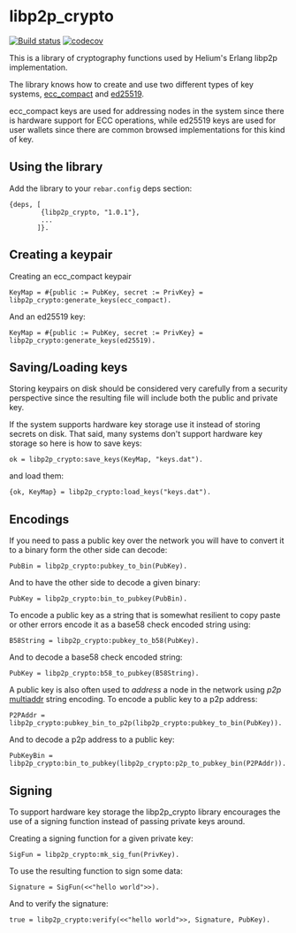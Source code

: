 # libp2p_crypto
[![Build status](https://badge.buildkite.com/7cd9c739d07cfe9879901bfb1139c73825557209f96a9aeb3e.svg)](https://buildkite.com/helium/libp2p-crypto)
[![codecov](https://codecov.io/gh/helium/libp2p_crypto/branch/master/graph/badge.svg)](https://codecov.io/gh/helium/libp2p_crypto)

This is a library of cryptography functions used by Helium's Erlang libp2p implementation.

The library knows how to create and use two different types of key
systems, [ecc_compact](https://hex.pm/packages/ecc_compact) and
[ed25519](https://hex.pm/packages/enacl).

ecc_compact keys are used for addressing nodes in the system since
there is hardware support for ECC operations, while ed25519 keys are
used for user wallets since there are common browsed implementations
for this kind of key.


## Using the library

Add the library to your `rebar.config` deps section:

```
{deps, [
        {libp2p_crypto, "1.0.1"},
        ...
       ]}.
```

## Creating a keypair

Creating an ecc_compact keypair

```
KeyMap = #{public := PubKey, secret := PrivKey} = libp2p_crypto:generate_keys(ecc_compact).
```

And an ed25519 key:

```
KeyMap = #{public := PubKey, secret := PrivKey} = libp2p_crypto:generate_keys(ed25519).
```


## Saving/Loading keys

Storing keypairs on disk should be considered very carefully from a
security perspective since the resulting file will include both the
public and private key.

If the system supports hardware key storage use it instead of storing
secrets on disk. That said, many systems don't support hardware key
storage so here is how to save keys:

```
ok = libp2p_crypto:save_keys(KeyMap, "keys.dat").
```

and load them:

```
{ok, KeyMap} = libp2p_crypto:load_keys("keys.dat").
```


## Encodings

If you need to pass a public key over the network you will have to
convert it to a binary form the other side can decode:

```
PubBin = libp2p_crypto:pubkey_to_bin(PubKey).
```

And to have the other side to decode a given binary:

```
PubKey = libp2p_crypto:bin_to_pubkey(PubBin).
```

To encode a public key as a string that is somewhat resilient to copy
paste or other errors encode it as a base58 check encoded string
using:

```
B58String = libp2p_crypto:pubkey_to_b58(PubKey).
```

And to decode a base58 check encoded string:

```
PubKey = libp2p_crypto:b58_to_pubkey(B58String).
```

A public key is also often used to _address_ a node in the network
using _p2p_ [multiaddr](https://hex.pm/packages/multiaddr) string
encoding. To encode a public key to a p2p address:

```
P2PAddr = libp2p_crypto:pubkey_bin_to_p2p(libp2p_crypto:pubkey_to_bin(PubKey)).
```

And to decode a p2p address to a public key:

```
PubKeyBin = libp2p_crypto:bin_to_pubkey(libp2p_crypto:p2p_to_pubkey_bin(P2PAddr)).
```



## Signing

To support hardware key storage the libp2p_crypto library encourages
the use of a signing function instead of passing private keys around.

Creating a signing function for a given private key:

```
SigFun = libp2p_crypto:mk_sig_fun(PrivKey).
```

To use the resulting function to sign some data:


```
Signature = SigFun(<<"hello world">>).
```

And to verify the signature:

```
true = libp2p_crypto:verify(<<"hello world">>, Signature, PubKey).
```
